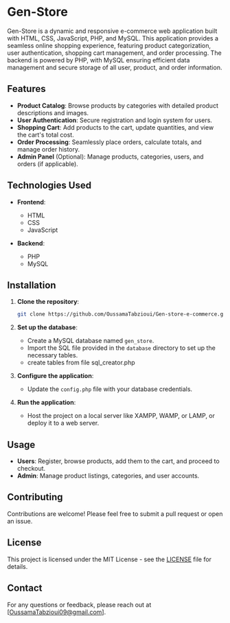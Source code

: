 
# Gen-Store

Gen-Store is a dynamic and responsive e-commerce web application built with HTML, CSS, JavaScript, PHP, and MySQL. This application provides a seamless online shopping experience, featuring product categorization, user authentication, shopping cart management, and order processing. The backend is powered by PHP, with MySQL ensuring efficient data management and secure storage of all user, product, and order information.

## Features

- **Product Catalog**: Browse products by categories with detailed product descriptions and images.
- **User Authentication**: Secure registration and login system for users.
- **Shopping Cart**: Add products to the cart, update quantities, and view the cart's total cost.
- **Order Processing**: Seamlessly place orders, calculate totals, and manage order history.
- **Admin Panel** (Optional): Manage products, categories, users, and orders (if applicable).

## Technologies Used

- **Frontend**: 
  - HTML
  - CSS
  - JavaScript

- **Backend**: 
  - PHP
  - MySQL

## Installation

1. **Clone the repository**:
   ```bash
   git clone https://github.com/OussamaTabzioui/Gen-store-e-commerce.git
   ```

2. **Set up the database**:
   - Create a MySQL database named `gen_store`.
   - Import the SQL file provided in the `database` directory to set up the necessary tables.
   - create tables from file sql_creator.php

3. **Configure the application**:
   - Update the `config.php` file with your database credentials.

4. **Run the application**:
   - Host the project on a local server like XAMPP, WAMP, or LAMP, or deploy it to a web server.

## Usage

- **Users**: Register, browse products, add them to the cart, and proceed to checkout.
- **Admin**: Manage product listings, categories, and user accounts.

## Contributing

Contributions are welcome! Please feel free to submit a pull request or open an issue.

## License

This project is licensed under the MIT License - see the [LICENSE](LICENSE) file for details.

## Contact

For any questions or feedback, please reach out at [OussamaTabzioui09@gmail.com].


